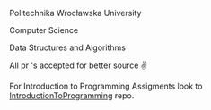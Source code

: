 Politechnika Wrocławska University

Computer Science

Data Structures and Algorithms

All pr 's accepted for better source :v:

For Introduction to Programming Assigments look to [IntroductionToProgramming](https://github.com/behram/IntroductionToProgramming) repo.
